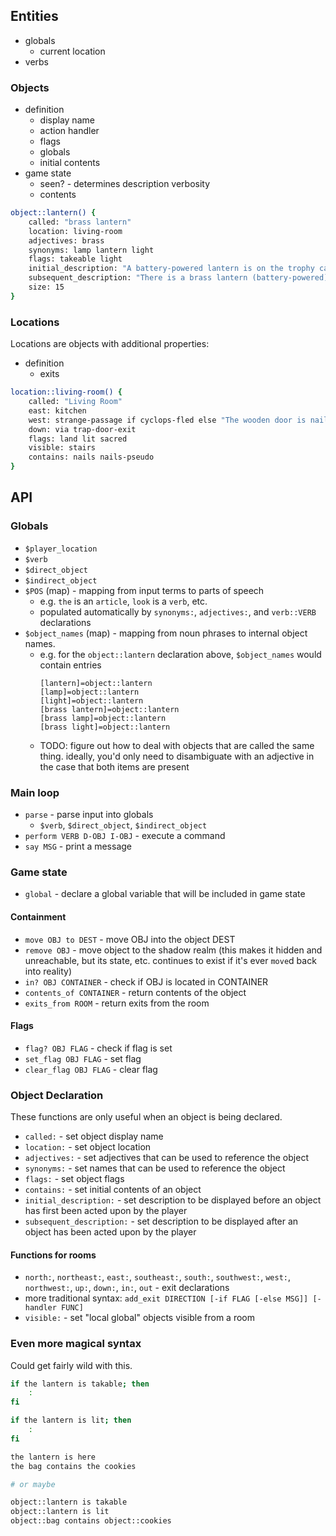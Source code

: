 Entities
--------

- globals   
    - current location
- verbs

### Objects


- definition
    - display name
    - action handler
    - flags
    - globals
    - initial contents
- game state
    - seen? - determines description verbosity
    - contents

```sh
object::lantern() {
    called: "brass lantern"
    location: living-room
    adjectives: brass
    synonyms: lamp lantern light
    flags: takeable light
    initial_description: "A battery-powered lantern is on the trophy case."
    subsequent_description: "There is a brass lantern (battery-powered) here."
    size: 15
}
```

### Locations

Locations are objects with additional properties:

- definition
    - exits

```sh
location::living-room() {
    called: "Living Room"
    east: kitchen
    west: strange-passage if cyclops-fled else "The wooden door is nailed shut."
    down: via trap-door-exit
    flags: land lit sacred
    visible: stairs
    contains: nails nails-pseudo
}
```

API
---

### Globals

- `$player_location`
- `$verb`
- `$direct_object`
- `$indirect_object`
- `$POS` (map) - mapping from input terms to parts of speech
    - e.g. `the` is an `article`, `look` is a `verb`, etc.
    - populated automatically by `synonyms:`, `adjectives:`, and `verb::VERB`
      declarations
- `$object_names` (map) - mapping from noun phrases to internal object names.
    - e.g. for the `object::lantern` declaration above, `$object_names` would
      contain entries
      ```
      [lantern]=object::lantern
      [lamp]=object::lantern
      [light]=object::lantern
      [brass lantern]=object::lantern
      [brass lamp]=object::lantern
      [brass light]=object::lantern
      ```
    - TODO: figure out how to deal with objects that are called the same thing.
      ideally, you'd only need to disambiguate with an adjective in the case
      that both items are present

### Main loop

- `parse` - parse input into globals
    - `$verb`, `$direct_object`, `$indirect_object`
- `perform VERB D-OBJ I-OBJ` - execute a command
- `say MSG` - print a message

### Game state

- `global` - declare a global variable that will be included in game state

#### Containment

- `move OBJ to DEST` - move OBJ into the object DEST
- `remove OBJ` - move object to the shadow realm (this makes it hidden and unreachable, but its state, etc. continues to exist if it's ever `move`d back into reality)
- `in? OBJ CONTAINER` - check if OBJ is located in CONTAINER
- `contents_of CONTAINER` - return contents of the object
- `exits_from ROOM` - return exits from the room

#### Flags

- `flag? OBJ FLAG` - check if flag is set
- `set_flag OBJ FLAG` - set flag
- `clear_flag OBJ FLAG` - clear flag

### Object Declaration

These functions are only useful when an object is being declared.

- `called:` - set object display name
- `location:` - set object location
- `adjectives:` - set adjectives that can be used to reference the object
- `synonyms:` - set names that can be used to reference the object
- `flags:` - set object flags
- `contains:` - set initial contents of an object
- `initial_description:` - set description to be displayed before an object has
  first been acted upon by the player
- `subsequent_description:` - set description to be displayed after an object
  has been acted upon by the player

#### Functions for rooms
- `north:`, `northeast:`, `east:`, `southeast:`, `south:`, `southwest:`,
  `west:`, `northwest:`, `up:`, `down:`, `in:`, `out` - exit declarations
- more traditional syntax: 
  `add_exit DIRECTION [-if FLAG [-else MSG]] [-handler FUNC]`
- `visible:` - set "local global" objects visible from a room


### Even more magical syntax

Could get fairly wild with this.

```sh
if the lantern is takable; then
    :
fi

if the lantern is lit; then
    :
fi

the lantern is here
the bag contains the cookies

# or maybe

object::lantern is takable
object::lantern is lit
object::bag contains object::cookies
 

```